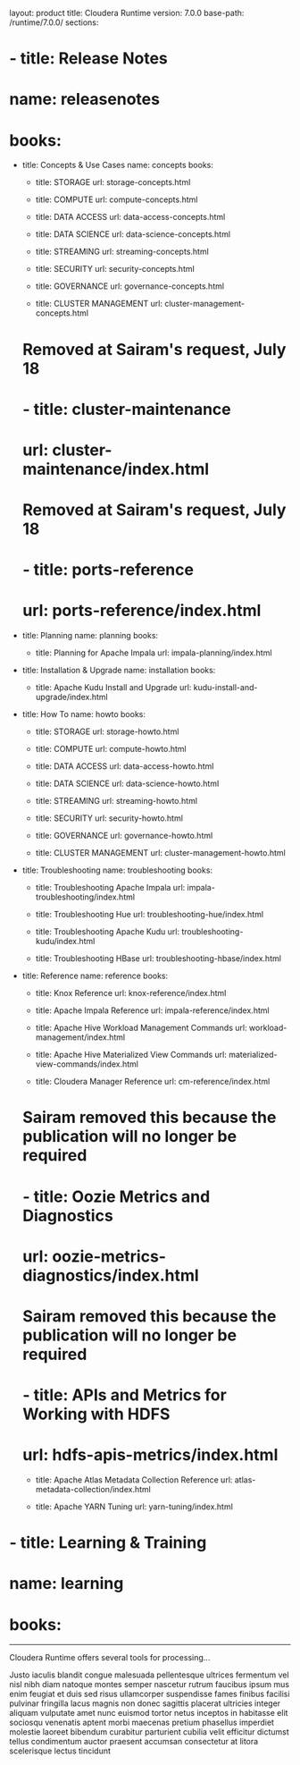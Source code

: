 layout: product
title: Cloudera Runtime
version: 7.0.0
base-path: /runtime/7.0.0/
sections:
  # - title: Release Notes
  #   name: releasenotes
  #   books:

  - title: Concepts & Use Cases
    name: concepts
    books:
      - title: STORAGE
        url: storage-concepts.html

      - title: COMPUTE
        url: compute-concepts.html

      - title: DATA ACCESS
        url: data-access-concepts.html

      - title: DATA SCIENCE
        url: data-science-concepts.html

      - title: STREAMING
        url: streaming-concepts.html

      - title: SECURITY
        url: security-concepts.html

      - title: GOVERNANCE
        url: governance-concepts.html

      - title: CLUSTER MANAGEMENT
        url: cluster-management-concepts.html

      # Removed at Sairam's request, July 18
      # - title: cluster-maintenance
      #   url: cluster-maintenance/index.html

      # Removed at Sairam's request, July 18
      # - title: ports-reference
      #   url: ports-reference/index.html

  - title: Planning
    name: planning
    books:
      - title: Planning for Apache Impala
        url: impala-planning/index.html

  - title: Installation & Upgrade
    name: installation
    books:
      - title: Apache Kudu Install and Upgrade
        url: kudu-install-and-upgrade/index.html

  - title: How To
    name: howto
    books:
      - title: STORAGE
        url: storage-howto.html

      - title: COMPUTE
        url: compute-howto.html

      - title: DATA ACCESS
        url: data-access-howto.html

      - title: DATA SCIENCE
        url: data-science-howto.html

      - title: STREAMING
        url: streaming-howto.html

      - title: SECURITY
        url: security-howto.html

      - title: GOVERNANCE
        url: governance-howto.html

      - title: CLUSTER MANAGEMENT
        url: cluster-management-howto.html

  - title: Troubleshooting
    name: troubleshooting
    books:
      - title: Troubleshooting Apache Impala
        url: impala-troubleshooting/index.html

      - title: Troubleshooting Hue
        url: troubleshooting-hue/index.html

      - title: Troubleshooting Apache Kudu
        url: troubleshooting-kudu/index.html

      - title: Troubleshooting HBase
        url: troubleshooting-hbase/index.html

  - title: Reference
    name: reference
    books:
      - title: Knox Reference
        url: knox-reference/index.html

      - title: Apache Impala Reference
        url: impala-reference/index.html

      - title: Apache Hive Workload Management Commands
        url: workload-management/index.html

      - title: Apache Hive Materialized View Commands
        url: materialized-view-commands/index.html

      - title: Cloudera Manager Reference
        url: cm-reference/index.html

      # Sairam removed this because the publication will no longer be required
      # - title: Oozie Metrics and Diagnostics
      # url: oozie-metrics-diagnostics/index.html

      # Sairam removed this because the publication will no longer be required
      # - title: APIs and Metrics for Working with HDFS
      # url: hdfs-apis-metrics/index.html

      - title: Apache Atlas Metadata Collection Reference
        url: atlas-metadata-collection/index.html

      - title: Apache YARN Tuning
        url: yarn-tuning/index.html

  # - title: Learning & Training
  #   name: learning
  #   books:
---
Cloudera Runtime offers several tools for processing...

Justo iaculis blandit congue malesuada pellentesque ultrices fermentum
vel nisl nibh diam natoque montes semper nascetur rutrum faucibus ipsum
mus enim feugiat et duis sed risus ullamcorper suspendisse fames finibus
facilisi pulvinar fringilla lacus magnis non donec sagittis placerat
ultricies integer aliquam vulputate amet nunc euismod tortor netus
inceptos in habitasse elit sociosqu venenatis aptent morbi maecenas
pretium phasellus imperdiet molestie laoreet bibendum curabitur
parturient cubilia velit efficitur dictumst tellus condimentum auctor
praesent accumsan consectetur at litora scelerisque lectus tincidunt
